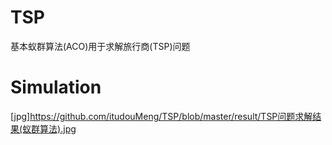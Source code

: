 # TSP
基本蚁群算法(ACO)用于求解旅行商(TSP)问题

# Simulation
[jpg]https://github.com/itudouMeng/TSP/blob/master/result/TSP问题求解结果(蚁群算法).jpg
